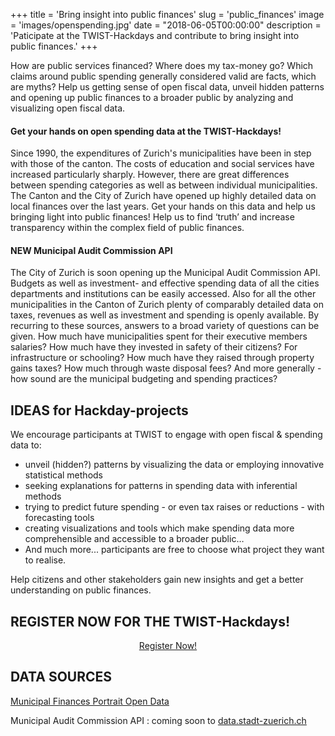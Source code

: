 ﻿+++
title = 'Bring insight into public finances'
slug = 'public_finances'
image = 'images/openspending.jpg'
date = "2018-06-05T00:00:00"
description = 'Paticipate at the TWIST-Hackdays and contribute to bring insight into public finances.'
+++

How are public services financed? Where does my tax-money go? Which claims around public spending generally considered valid are facts, which are myths? Help us getting sense of open fiscal data, unveil hidden patterns and opening up public finances to a broader public by analyzing and visualizing open fiscal data.

#### Get your hands on open spending data at the TWIST-Hackdays!

Since 1990, the expenditures of Zurich's municipalities have been in step with those of the canton. The costs of education and social services have increased particularly sharply. 
However, there are great differences between spending categories as well as between individual municipalities. The Canton and the City of Zurich have opened up highly detailed data on local finances over the last years. 
Get your hands on this data and help us bringing light into public finances! Help us to find ‘truth’ and increase transparency within the complex field of public finances.

#### NEW Municipal Audit Commission API

The City of Zurich is soon opening up the Municipal Audit Commission API. Budgets as well as investment- and effective spending data of all the cities departments and institutions can be easily accessed. 
Also for all the other municipalities in the Canton of Zurich plenty of comparably detailed data on taxes, revenues as well as investment and spending is openly available. 
By recurring to these sources, answers to a broad variety of questions can be given. 
How much have municipalities spent for their executive members salaries? 
How much have they invested in safety of their citizens? For infrastructure or schooling? How much have they raised through property gains taxes? How much through waste disposal fees? And more generally - how sound are the municipal budgeting and spending practices?

## IDEAS for Hackday-projects

We encourage participants at TWIST to engage with open fiscal & spending data to:
      
- unveil (hidden?) patterns by visualizing the data or employing innovative statistical methods
- seeking explanations for patterns in spending data with inferential methods 
- trying to predict future spending - or even tax raises or reductions - with forecasting tools
- creating visualizations and tools which make spending data more comprehensible and accessible to a broader public… 
- And much more... participants are free to choose what project they want to realise.

Help citizens and other stakeholders gain new insights and get a better understanding on public finances.

## REGISTER NOW FOR THE TWIST-Hackdays!

<center><a target="_blank" href="https://www.eventbrite.de/e/twist-2018-tickets-44099503803" class="button back alt2">Register Now!</a></center>


## DATA SOURCES

[Municipal Finances Portrait Open Data](https://opendata.swiss/de/organization/statistisches-amt-kanton-zuerich?groups=finances)

Municipal Audit Commission API : coming soon to [data.stadt-zuerich.ch](data.stadt-zuerich.ch)


